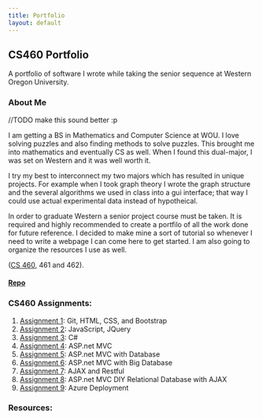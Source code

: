 ```yaml
---
title: Portfolio
layout: default
---
```

## CS460 Portfolio

A portfolio of software I wrote while taking the senior sequence at Western Oregon University.

### About Me
//TODO make this sound better :p

I am getting a BS in Mathematics and Computer Science at WOU. I love solving puzzles and also finding methods to solve puzzles. This brought me into mathematics and eventually CS as well. When I found this dual-major, I was set on Western and it was well worth it.

I try my best to interconnect my two majors which has resulted in unique projects. For example when I took graph theory I wrote the graph structure and the several algorithms we used in class into a gui interface; that way I could use actual experimental data instead of hypotheical.

In order to graduate Western a senior project course must be taken. It is required and highly recommended to create a portfilo of all the work done for future reference. I decided to make mine a sort of tutorial so whenever I need to write a webpage I can come here to get started. I am also going to organize the resources I use as well.

([CS 460](http://www.wou.edu/~morses/classes/cs46x/index.html), 461 and 462).

#### [Repo](https://bitbucket.org/blakebauer/cs460/overview)

### CS460 Assignments:

1. [Assignment 1](cs460/hw1): Git, HTML, CSS, and Bootstrap
2. [Assignment 2](cs460/hw2): JavaScript, JQuery
3. [Assignment 3](cs460/hw3): C#
4. [Assignment 4](cs460/hw4): ASP.net MVC
5. [Assignment 5](cs460/hw5): ASP.net MVC with Database
6. [Assignment 6](cs460/hw6): ASP.net MVC with Big Database
7. [Assignment 7](cs460/hw7): AJAX and Restful
8. [Assignment 8](cs460/hw8): ASP.net MVC DIY Relational Database with AJAX
9. [Assignment 9](cs460/hw9): Azure Deployment

### Resources:

